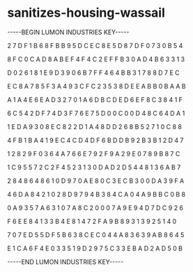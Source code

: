 # sanitizes-housing-wassail

-----BEGIN LUMON INDUSTRIES KEY-----

2 7 D F 1 B 6 8 F B B 9 5 D C E C 8 E 5 D 8 7 D F 0 7 3 0 B 5 4

8 F C 0 C A D 8 A B E F 4 F 4 C 2 E F F B 3 0 A D 4 B 6 3 3 1 3

D 0 2 6 1 8 1 E 9 D 3 9 0 6 B 7 F F 4 6 4 B B 3 1 7 8 8 D 7 E C

E C 8 A 7 8 5 F 3 A 4 9 3 C F C 2 3 5 3 8 D E E A B B 0 B A A B

A 1 A 4 E 6 E A D 3 2 7 0 1 A 6 D B C D E D 6 E F 8 C 3 8 4 1 F

6 C 5 4 2 D F 7 4 D 3 F 7 6 E 7 5 D 0 0 C 0 0 D 4 8 C 6 4 D A 1

1 E D A 9 3 0 8 E C 8 2 2 D 1 A 4 8 D D 2 6 8 B 5 2 7 1 0 C 8 8

4 F B 1 B A 4 1 9 E C 4 C D 4 D F 6 B D D B 9 2 B 3 B 1 2 D 4 7

1 2 8 2 9 F 0 3 6 4 A 7 6 6 E 7 9 2 F 9 A 2 9 E 0 7 8 9 B 8 7 C

1 C 9 5 5 7 2 C 2 F 4 5 2 3 1 3 0 D A D 2 D 5 4 4 8 1 3 6 A B 7

2 8 4 8 6 4 8 6 1 0 D 9 7 0 A E 8 0 C 3 E C B 3 0 0 D A 3 9 F A

4 6 D A 8 4 2 1 0 2 8 D 9 7 9 4 B 3 8 4 C A 0 4 A 9 B B C 0 B 8

0 A 9 3 5 7 A 6 3 1 0 7 A 8 C 2 0 0 0 7 A 9 E 9 4 D 7 D C 9 2 6

F 6 E E 8 4 1 3 3 B 4 E 8 1 4 7 2 F A 9 B 8 9 3 1 3 9 2 5 1 4 0

7 0 7 E D 5 5 D F 5 B 6 3 8 C E C 0 4 4 A 8 3 6 3 9 A B 8 6 4 5

E 1 C A 6 F 4 E 0 3 3 5 1 9 D 2 9 7 5 C 3 3 E B A D 2 A D 5 0 B

-----END LUMON INDUSTRIES KEY-----
